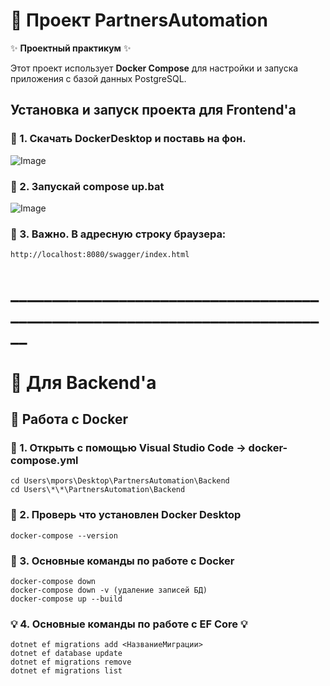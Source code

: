 # 🏪 Проект PartnersAutomation
✨ **Проектный практикум** ✨

Этот проект использует **Docker Compose** для настройки и запуска приложения с базой данных PostgreSQL.

## Установка и запуск проекта для Frontend'a

### 🌟 1. Скачать DockerDesktop и поставь на фон.

![Image](https://github.com/user-attachments/assets/e0afb503-84e6-4bb3-bd94-0a1327c71402)

### 🌟 2. Запускай compose up.bat 

![Image](https://github.com/user-attachments/assets/c29ec597-5134-49a8-90bd-04a15482cf47)

### 🌟 3. Важно. В адресную строку браузера:
```
http://localhost:8080/swagger/index.html
```
# ____________________________________________________________________________


# 🔧 Для Backend'a


## 🐳 Работа с Docker

### 🔧 1. Открыть с помощью Visual Studio Code -> docker-compose.yml 
```
cd Users\mpors\Desktop\PartnersAutomation\Backend
cd Users\*\*\PartnersAutomation\Backend
```
### 🔧 2. Проверь что установлен Docker Desktop
```
docker-compose --version
```
### 🔧 3. Основные команды по работе с Docker
```
docker-compose down
docker-compose down -v (удаление записей БД)
docker-compose up --build
```
### 💡 4. Основные команды по работе с EF Core 💡
```
dotnet ef migrations add <НазваниеМиграции>
dotnet ef database update
dotnet ef migrations remove
dotnet ef migrations list
```

